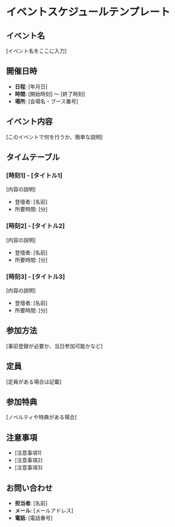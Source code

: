 # イベントスケジュールテンプレート

## イベント名
[イベント名をここに入力]

## 開催日時
- **日程**: [年月日]
- **時間**: [開始時刻] 〜 [終了時刻]
- **場所**: [会場名・ブース番号]

## イベント内容
[このイベントで何を行うか、簡単な説明]

## タイムテーブル

### [時刻1] - [タイトル1]
[内容の説明]
- 登壇者: [名前]
- 所要時間: [分]

### [時刻2] - [タイトル2]
[内容の説明]
- 登壇者: [名前]
- 所要時間: [分]

### [時刻3] - [タイトル3]
[内容の説明]
- 登壇者: [名前]
- 所要時間: [分]

## 参加方法
[事前登録が必要か、当日参加可能かなど]

## 定員
[定員がある場合は記載]

## 参加特典
[ノベルティや特典がある場合]

## 注意事項
- [注意事項1]
- [注意事項2]
- [注意事項3]

## お問い合わせ
- **担当者**: [名前]
- **メール**: [メールアドレス]
- **電話**: [電話番号]
